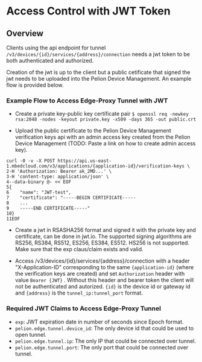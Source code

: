 # Access Control with JWT Token

## Overview

Clients using the api endpoint for tunnel `/v3/devices/{id}/services/{address}/connection` needs a jwt token to be both authenticated and authorized.

Creation of the jwt is up to the client but a public cetificate that signed the jwt needs to be uploaded into the Pelion Device Management. An example flow is provided below.

### Example Flow to Access Edge-Proxy Tunnel with JWT

- Create a private key-public key certificate pair
`$ openssl req -newkey rsa:2048 -nodes -keyout private.key -x509 -days 365 -out public.crt`

- Upload the public certificate to the Pelion Device Management verification keys api with an admin access key created from the Pelion Device Management  (TODO: Paste a link on how to create admin access key).

```
curl -0 -v -X POST https://api.us-east-1.mbedcloud.com/v3/applications/{application-id}/verification-keys \
2-H 'Authorization: Bearer ak_2MD...' \
3-H 'content-type: application/json' \
4--data-binary @- << EOF
5{
6    "name": "JWT-test",
7    "certificate": "-----BEGIN CERTIFICATE-----
8    ...
9    -----END CERTIFICATE-----"
10}
11EOF
```
- Create a jwt in RSASHA256 format and signed it with the private key and certificate, can be done in jwt.io. The supported signing algorithms are RS256, RS384, RS512, ES256, ES384, ES512. HS256 is not supported. Make sure that the exp claus/claim exists and valid.

- Access /v3/devices/{id}/services/{address}/connection with a header "X-Application-ID" corresponding to the same `{application-id}` (where the verification keys are created) and set `Authorization` header with value `Bearer {JWT}` . Without this header and bearer token the client will not be authenticated and autorized. `{id}` is the device id or gateway id and `{address}` is the `tunnel_ip:tunnel_port` format.

### Required JWT Claims to Access Edge-Proxy Tunnel
- `exp`: JWT expiration date in number of seconds since Epoch format.
- `pelion.edge.tunnel.device_id`: The only device id that could be used to open tunnel.
- `pelion.edge.tunnel.ip`: The only IP that could be connected over tunnel.
- `pelion.edge.tunnel.port`: The only port that could be connected over tunnel.
